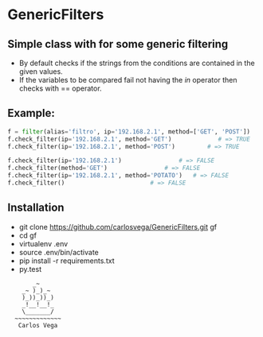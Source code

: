 # GenericFilters

## Simple class with for some generic filtering

* By default checks if the strings from the conditions are contained in the given values.
* If the variables to be compared fail not having the *in* operator then checks with == operator. 


## Example:
```python
f = filter(alias='filtro', ip='192.168.2.1', method=['GET', 'POST'])
f.check_filter(ip='192.168.2.1', method='GET')  	       # => TRUE
f.check_filter(ip='192.168.2.1', method='POST')         # => TRUE

f.check_filter(ip='192.168.2.1') 				# => FALSE
f.check_filter(method='GET') 				# => FALSE
f.check_filter(ip='192.168.2.1', method='POTATO')	# => FALSE
f.check_filter() 						# => FALSE
```

## Installation

* git clone https://github.com/carlosvega/GenericFilters.git gf
* cd gf
* virtualenv .env
* source .env/bin/activate
* pip install -r requirements.txt
* py.test


```
       _~
    _~ )_)_~
    )_))_))_)
    _!__!__!_
    \_______/
  ~~~~~~~~~~~~~
   Carlos Vega
```

